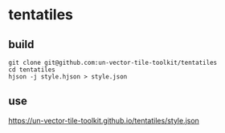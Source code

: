 # tentatiles
## build
```console
git clone git@github.com:un-vector-tile-toolkit/tentatiles
cd tentatiles
hjson -j style.hjson > style.json
```

## use
https://un-vector-tile-toolkit.github.io/tentatiles/style.json
